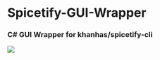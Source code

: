 # Spicetify-GUI-Wrapper

### C# GUI Wrapper for khanhas/spicetify-cli

![](https://i.imgur.com/bge8wQ3.png)
